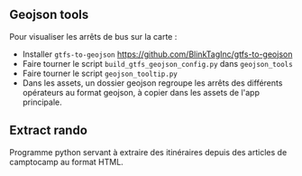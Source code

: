 ## Geojson tools

Pour visualiser les arrêts de bus sur la carte :
- Installer `gtfs-to-geojson` https://github.com/BlinkTagInc/gtfs-to-geojson 
- Faire tourner le script `build_gtfs_geojson_config.py` dans `geojson_tools`
- Faire tourner le script `geojson_tooltip.py`
- Dans les assets, un dossier geojson regroupe les arrêts des différents opérateurs au format geojson, à copier dans les assets de l'app principale.

## Extract rando

Programme python servant à extraire des itinéraires depuis des articles de camptocamp au format HTML.